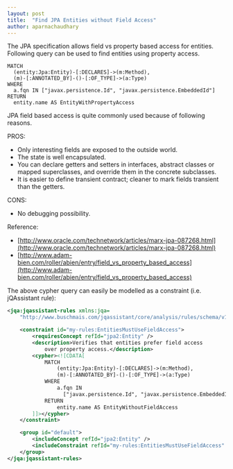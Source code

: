 ```yaml
---
layout: post
title:  "Find JPA Entities without Field Access"
author: aparnachaudhary
---
```


The JPA specification allows field vs property based access for entities. Following query can be used to find entities using property access.


```
MATCH
  (entity:Jpa:Entity)-[:DECLARES]->(m:Method),
  (m)-[:ANNOTATED_BY]-()-[:OF_TYPE]->(a:Type)
WHERE
  a.fqn IN ["javax.persistence.Id", "javax.persistence.EmbeddedId"]
RETURN
  entity.name AS EntityWithPropertyAccess
```

JPA field based access is quite commonly used because of following reasons.

PROS:

* Only interesting fields are exposed to the outside world.
* The state is well encapsulated.
* You can declare getters and setters in interfaces, abstract classes or mapped superclasses, and override them in the concrete subclasses.
* It is easier to define transient contract; cleaner to mark fields transient than the getters.

CONS:

* No debugging possibility.

Reference:

* [http://www.oracle.com/technetwork/articles/marx-jpa-087268.html](http://www.oracle.com/technetwork/articles/marx-jpa-087268.html)
* [http://www.adam-bien.com/roller/abien/entry/field_vs_property_based_access](http://www.adam-bien.com/roller/abien/entry/field_vs_property_based_access)

The above cypher query can easily be modelled as a constraint (i.e. jQAssistant rule):

```xml
<jqa:jqassistant-rules xmlns:jqa=
	"http://www.buschmais.com/jqassistant/core/analysis/rules/schema/v1.0">

	<constraint id="my-rules:EntitiesMustUseFieldAccess">
		<requiresConcept refId="jpa2:Entity" />
		<description>Verifies that entities prefer field access 
			over property access.</description>
		<cypher><![CDATA[
            MATCH
               	(entity:Jpa:Entity)-[:DECLARES]->(m:Method),
				(m)-[:ANNOTATED_BY]-()-[:OF_TYPE]->(a:Type)
            WHERE 
               	a.fqn IN
				  ["javax.persistence.Id", "javax.persistence.EmbeddedId"]
            RETURN
               	entity.name AS EntityWithoutFieldAccess
        ]]></cypher>
	</constraint>

	<group id="default">
		<includeConcept refId="jpa2:Entity" />
		<includeConstraint refId="my-rules:EntitiesMustUseFieldAccess" />
	</group>
</jqa:jqassistant-rules>
```

